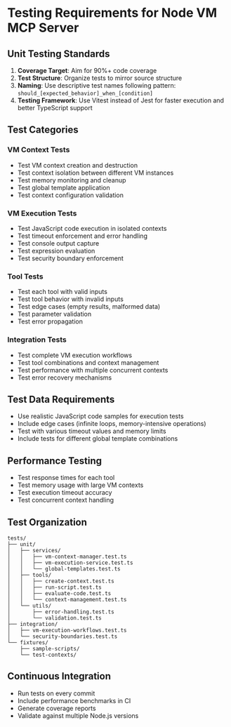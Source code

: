 # Testing Requirements for Node VM MCP Server

## Unit Testing Standards

1. **Coverage Target**: Aim for 90%+ code coverage
2. **Test Structure**: Organize tests to mirror source structure
3. **Naming**: Use descriptive test names following pattern: `should_[expected_behavior]_when_[condition]`
4. **Testing Framework**: Use Vitest instead of Jest for faster execution and better TypeScript support

## Test Categories

### VM Context Tests

- Test VM context creation and destruction
- Test context isolation between different VM instances
- Test memory monitoring and cleanup
- Test global template application
- Test context configuration validation

### VM Execution Tests

- Test JavaScript code execution in isolated contexts
- Test timeout enforcement and error handling
- Test console output capture
- Test expression evaluation
- Test security boundary enforcement

### Tool Tests

- Test each tool with valid inputs
- Test tool behavior with invalid inputs
- Test edge cases (empty results, malformed data)
- Test parameter validation
- Test error propagation

### Integration Tests

- Test complete VM execution workflows
- Test tool combinations and context management
- Test performance with multiple concurrent contexts
- Test error recovery mechanisms

## Test Data Requirements

- Use realistic JavaScript code samples for execution tests
- Include edge cases (infinite loops, memory-intensive operations)
- Test with various timeout values and memory limits
- Include tests for different global template combinations

## Performance Testing

- Test response times for each tool
- Test memory usage with large VM contexts
- Test execution timeout accuracy
- Test concurrent context handling

## Test Organization

```
tests/
├── unit/
│   ├── services/
│   │   ├── vm-context-manager.test.ts
│   │   ├── vm-execution-service.test.ts
│   │   └── global-templates.test.ts
│   ├── tools/
│   │   ├── create-context.test.ts
│   │   ├── run-script.test.ts
│   │   ├── evaluate-code.test.ts
│   │   └── context-management.test.ts
│   └── utils/
│       ├── error-handling.test.ts
│       └── validation.test.ts
├── integration/
│   ├── vm-execution-workflows.test.ts
│   └── security-boundaries.test.ts
└── fixtures/
    ├── sample-scripts/
    └── test-contexts/
```

## Continuous Integration

- Run tests on every commit
- Include performance benchmarks in CI
- Generate coverage reports
- Validate against multiple Node.js versions
